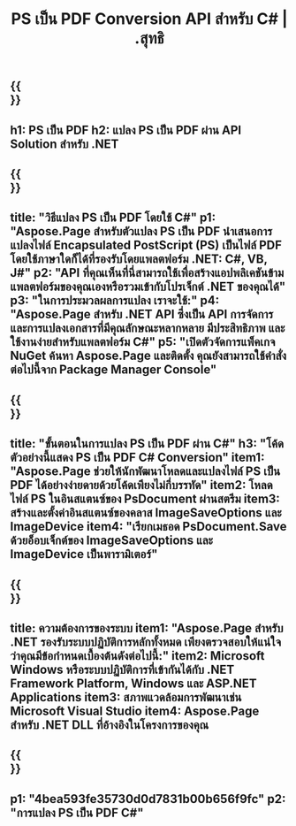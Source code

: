 ﻿---
translation: true
template: /_templates/_conversion-child-net.md
title: PS เป็น PDF Conversion API สำหรับ C# | .สุทธิ
url: /net/conversion/ps-to-pdf/
description: โค้ดตัวอย่างสำหรับการแปลง PS เป็น PDF C# ใช้โค้ดตัวอย่าง API สำหรับไฟล์แบตช์ PS เป็นการแปลง PDF ภายใน VB.NET, Asp.NET หรือแอปพลิเคชันที่ใช้ .NET
informat: PS
outformat: PDF
otherformats: XPS EPS
---

{{<section banner>}}
---
h1: PS เป็น PDF
h2: แปลง PS เป็น PDF ผ่าน API Solution สำหรับ .NET
---

{{<section overview>}}
---
title: "วิธีแปลง PS เป็น PDF โดยใช้ C#"
p1: "Aspose.Page สำหรับตัวแปลง PS เป็น PDF นำเสนอการแปลงไฟล์ Encapsulated PostScript (PS) เป็นไฟล์ PDF โดยใช้ภาษาใดก็ได้ที่รองรับโดยแพลตฟอร์ม .NET: C#, VB, J#"
p2: "API ที่คุณเห็นที่นี่สามารถใช้เพื่อสร้างแอปพลิเคชันข้ามแพลตฟอร์มของคุณเองหรือรวมเข้ากับโปรเจ็กต์ .NET ของคุณได้"
p3: "ในการประมวลผลการแปลง เราจะใช้:"
p4: "Aspose.Page สำหรับ .NET API ซึ่งเป็น API การจัดการและการแปลงเอกสารที่มีคุณลักษณะหลากหลาย มีประสิทธิภาพ และใช้งานง่ายสำหรับแพลตฟอร์ม C#"
p5: "เปิดตัวจัดการแพ็คเกจ NuGet ค้นหา Aspose.Page และติดตั้ง คุณยังสามารถใช้คำสั่งต่อไปนี้จาก Package Manager Console"
---

{{<section feature1>}}
---
title: "ขั้นตอนในการแปลง PS เป็น PDF ผ่าน C#"
h3: "โค้ดตัวอย่างนี้แสดง PS เป็น PDF C# Conversion"
item1: "Aspose.Page ช่วยให้นักพัฒนาโหลดและแปลงไฟล์ PS เป็น PDF ได้อย่างง่ายดายด้วยโค้ดเพียงไม่กี่บรรทัด"
item2: โหลดไฟล์ PS ในอินสแตนซ์ของ PsDocument ผ่านสตรีม
item3: สร้างและตั้งค่าอินสแตนซ์ของคลาส ImageSaveOptions และ ImageDevice
item4: "เรียกเมธอด PsDocument.Save ด้วยอ็อบเจ็กต์ของ ImageSaveOptions และ ImageDevice เป็นพารามิเตอร์"
---

{{<section feature2>}}
---
title: ความต้องการของระบบ
item1: "Aspose.Page สำหรับ .NET รองรับระบบปฏิบัติการหลักทั้งหมด เพียงตรวจสอบให้แน่ใจว่าคุณมีข้อกำหนดเบื้องต้นดังต่อไปนี้:"
item2: Microsoft Windows หรือระบบปฏิบัติการที่เข้ากันได้กับ .NET Framework Platform, Windows และ ASP.NET Applications
item3: สภาพแวดล้อมการพัฒนาเช่น Microsoft Visual Studio
item4: Aspose.Page สำหรับ .NET DLL ที่อ้างอิงในโครงการของคุณ
---

{{<section gist>}}
---
p1: "4bea593fe35730d0d7831b00b656f9fc"
p2: "การแปลง PS เป็น PDF C#"
---

